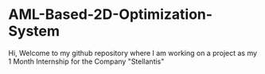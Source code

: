 # AML-Based-2D-Optimization-System

Hi, Welcome to my github repository where I am working on a project as my 1 Month Internship for the Company "Stellantis"

